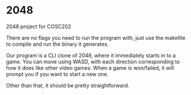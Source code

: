 # 2048
2048 project for COSC202

There are no flags you need to run the program with, just use the makefile to compile and run the binary it generates. 

Our program is a CLI clone of 2048, where it immediately starts in to a game. You can move using WASD, with each direction corresponding to how it does like other video games. When a game is won/failed, it will prompt you if you want to start a new one.

Other than that, it should be pretty straightforward.
